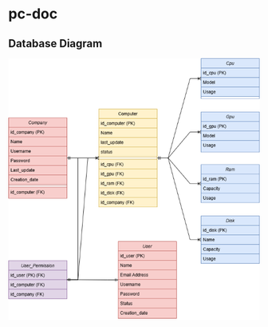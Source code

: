 # pc-doc

## Database Diagram
<img src="images/DB_Diagram.drawio.png" width ="600" height="auto" alt="DB_Diagram">